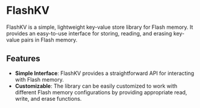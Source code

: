 # FlashKV

FlashKV is a simple, lightweight key-value store library for Flash memory. It provides an easy-to-use interface for storing, reading, and erasing key-value pairs in Flash memory.

## Features

- **Simple Interface**: FlashKV provides a straightforward API for interacting with Flash memory.
- **Customizable**: The library can be easily customized to work with different Flash memory configurations by providing appropriate read, write, and erase functions.